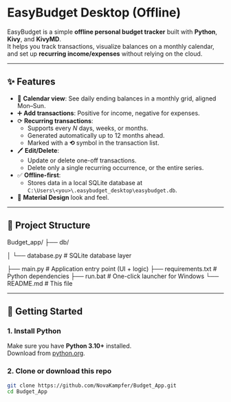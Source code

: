 # EasyBudget Desktop (Offline)

EasyBudget is a simple **offline personal budget tracker** built with **Python**, **Kivy**, and **KivyMD**.  
It helps you track transactions, visualize balances on a monthly calendar, and set up **recurring income/expenses** without relying on the cloud.

---

## ✨ Features

- 📅 **Calendar view**: See daily ending balances in a monthly grid, aligned Mon–Sun.
- ➕ **Add transactions**: Positive for income, negative for expenses.
- ⟳ **Recurring transactions**:
  - Supports every _N_ days, weeks, or months.
  - Generated automatically up to 12 months ahead.
  - Marked with a **⟲** symbol in the transaction list.
- 🖊 **Edit/Delete**:
  - Update or delete one-off transactions.
  - Delete only a single recurring occurrence, or the entire series.
- ✅ **Offline-first**:
  - Stores data in a local SQLite database at  
    `C:\Users\<you>\.easybudget_desktop\easybudget.db`.
- 🎨 **Material Design** look and feel.

---

## 📂 Project Structure

Budget_app/
├── db/

│ └── database.py # SQLite database layer

├── main.py # Application entry point (UI + logic)
├── requirements.txt # Python dependencies
├── run.bat # One-click launcher for Windows
└── README.md # This file






---

## 🚀 Getting Started

### 1. Install Python
Make sure you have **Python 3.10+** installed.  
Download from [python.org](https://www.python.org/downloads/).

### 2. Clone or download this repo
```bash
git clone https://github.com/NovaKampfer/Budget_App.git
cd Budget_App
